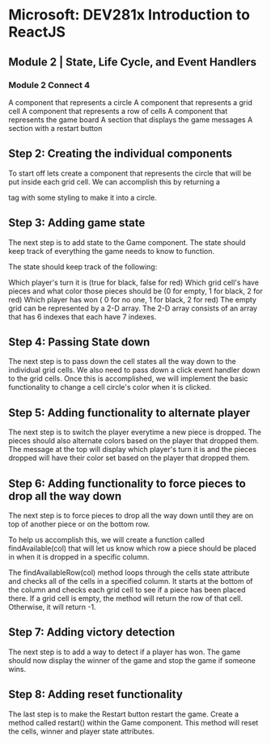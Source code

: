 # Microsoft: DEV281x Introduction to ReactJS
## Module 2 | State, Life Cycle, and Event Handlers

### Module 2 Connect 4

A component that represents a circle
A component that represents a grid cell
A component that represents a row of cells
A component that represents the game board
A section that displays the game messages
A section with a restart button

## Step 2: Creating the individual components
To start off lets create a component that represents the circle that will be put inside each grid cell. We can accomplish this by returning a <div> tag with some styling to make it into a circle.

## Step 3: Adding game state
The next step is to add state to the Game component. The state should keep track of everything the game needs to know to function.

The state should keep track of the following:

Which player's turn it is (true for black, false for red)
Which grid cell's have pieces and what color those pieces should be (0 for empty, 1 for black, 2 for red)
Which player has won ( 0 for no one, 1 for black, 2 for red)
The empty grid can be represented by a 2-D array. The 2-D array consists of an array that has 6 indexes that each have 7 indexes.

## Step 4: Passing State down
The next step is to pass down the cell states all the way down to the individual grid cells. We also need to pass down a click event handler down to the grid cells. Once this is accomplished, we will implement the basic functionality to change a cell circle's color when it is clicked.

## Step 5: Adding functionality to alternate player
The next step is to switch the player everytime a new piece is dropped. The pieces should also alternate colors based on the player that dropped them.
The message at the top will display which player's turn it is and the pieces dropped will have their color set based on the player that dropped them.

## Step 6: Adding functionality to force pieces to drop all the way down
The next step is to force pieces to drop all the way down until they are on top of another piece or on the bottom row.

To help us accomplish this, we will create a function called findAvailable(col) that will let us know which row a piece should be placed in when it is dropped in a specific column.

The findAvailableRow(col) method loops through the cells state attribute and checks all of the cells in a specified column. It starts at the bottom of the column and checks each grid cell to see if a piece has been placed there. If a grid cell is empty, the method will return the row of that cell. Otherwise, it will return -1.

## Step 7: Adding victory detection
The next step is to add a way to detect if a player has won.
The game should now display the winner of the game and stop the game if someone wins.

## Step 8: Adding reset functionality
The last step is to make the Restart button restart the game.
Create a method called restart() within the Game component. This method will reset the cells, winner and player state attributes.